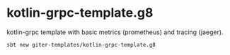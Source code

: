 # kotlin-grpc-template.g8

kotlin-grpc template with basic metrics (prometheus) and tracing (jaeger).

```shell
sbt new giter-templates/kotlin-grpc-template.g8
```